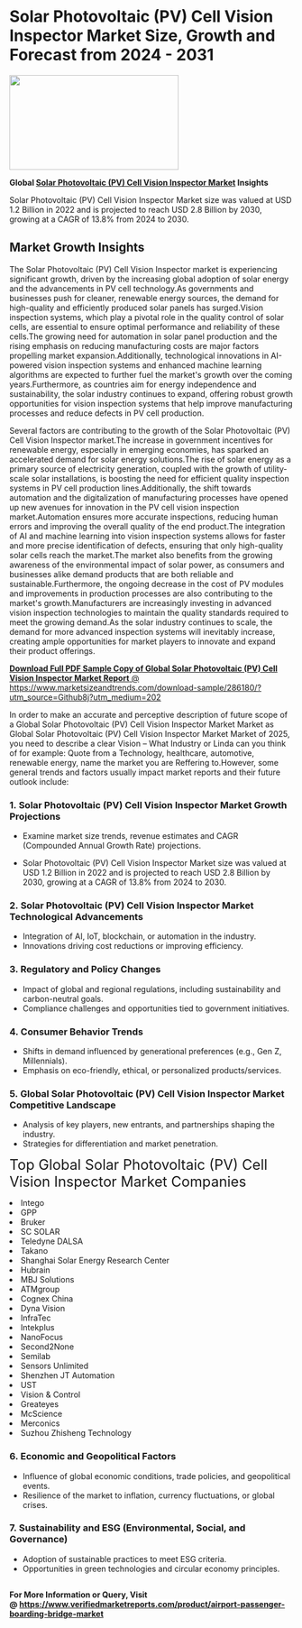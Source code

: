 <H1>Solar Photovoltaic (PV) Cell Vision Inspector Market Size, Growth and Forecast from 2024 - 2031</H1><img class="aligncenter size-medium wp-image-584254" src="https://thirdeyenews.in/wp-content/uploads/2024/09/Global-Market-Research-300x168.jpeg" alt="" width="300" height="168" /><p><strong>Global&nbsp;<a href="https://www.marketsizeandtrends.com/download-sample/286180/?utm_source=Github8j?utm_medium=202">Solar Photovoltaic (PV) Cell Vision Inspector Market</a> Insights</strong></p><p>Solar Photovoltaic (PV) Cell Vision Inspector Market size was valued at USD 1.2 Billion in 2022 and is projected to reach USD 2.8 Billion by 2030, growing at a CAGR of 13.8% from 2024 to 2030.</p><p><h2>Market Growth Insights</h2> <p>The Solar Photovoltaic (PV) Cell Vision Inspector market is experiencing significant growth, driven by the increasing global adoption of solar energy and the advancements in PV cell technology.As governments and businesses push for cleaner, renewable energy sources, the demand for high-quality and efficiently produced solar panels has surged.Vision inspection systems, which play a pivotal role in the quality control of solar cells, are essential to ensure optimal performance and reliability of these cells.The growing need for automation in solar panel production and the rising emphasis on reducing manufacturing costs are major factors propelling market expansion.Additionally, technological innovations in AI-powered vision inspection systems and enhanced machine learning algorithms are expected to further fuel the market's growth over the coming years.Furthermore, as countries aim for energy independence and sustainability, the solar industry continues to expand, offering robust growth opportunities for vision inspection systems that help improve manufacturing processes and reduce defects in PV cell production.</p> <p><a href="#"></a></p> <p>Several factors are contributing to the growth of the Solar Photovoltaic (PV) Cell Vision Inspector market.The increase in government incentives for renewable energy, especially in emerging economies, has sparked an accelerated demand for solar energy solutions.The rise of solar energy as a primary source of electricity generation, coupled with the growth of utility-scale solar installations, is boosting the need for efficient quality inspection systems in PV cell production lines.Additionally, the shift towards automation and the digitalization of manufacturing processes have opened up new avenues for innovation in the PV cell vision inspection market.Automation ensures more accurate inspections, reducing human errors and improving the overall quality of the end product.The integration of AI and machine learning into vision inspection systems allows for faster and more precise identification of defects, ensuring that only high-quality solar cells reach the market.The market also benefits from the growing awareness of the environmental impact of solar power, as consumers and businesses alike demand products that are both reliable and sustainable.Furthermore, the ongoing decrease in the cost of PV modules and improvements in production processes are also contributing to the market's growth.Manufacturers are increasingly investing in advanced vision inspection technologies to maintain the quality standards required to meet the growing demand.As the solar industry continues to scale, the demand for more advanced inspection systems will inevitably increase, creating ample opportunities for market players to innovate and expand their product offerings.</p> <p><a href="#"></p><p><span class=""><strong>Download Full PDF Sample Copy of Global Solar Photovoltaic (PV) Cell Vision Inspector Market Report</strong> @ <a href="https://www.marketsizeandtrends.com/download-sample/286180/?utm_source=Github8j?utm_medium=202" target="_blank">https://www.marketsizeandtrends.com/download-sample/286180/?utm_source=Github8j?utm_medium=202</a></span></p><p>In order to make an accurate and perceptive description of future scope of a Global&nbsp;Solar Photovoltaic (PV) Cell Vision Inspector Market Market as Global&nbsp;Solar Photovoltaic (PV) Cell Vision Inspector Market Market of 2025, you need to describe a clear Vision &ndash; What Industry or Linda can you think of for example: Quote from a Technology, healthcare, automotive, renewable energy, name the market you are Reffering to.However, some general trends and factors usually impact market reports and their future outlook include:</p><h3>1.&nbsp;<strong>Solar Photovoltaic (PV) Cell Vision Inspector Market Growth Projections</strong></h3><ul><li>Examine market size trends, revenue estimates and CAGR (Compounded Annual Growth Rate) projections.</li><li><p>Solar Photovoltaic (PV) Cell Vision Inspector Market size was valued at USD 1.2 Billion in 2022 and is projected to reach USD 2.8 Billion by 2030, growing at a CAGR of 13.8% from 2024 to 2030.</p></li></ul><h3>2.&nbsp;<strong>Solar Photovoltaic (PV) Cell Vision Inspector Market Technological Advancements</strong></h3><ul><li>Integration of AI, IoT, blockchain, or automation in the industry.</li><li>Innovations driving cost reductions or improving efficiency.</li></ul><h3>3.&nbsp;<strong>Regulatory and Policy Changes</strong></h3><ul><li>Impact of global and regional regulations, including sustainability and carbon-neutral goals.</li><li>Compliance challenges and opportunities tied to government initiatives.</li></ul><h3>4.&nbsp;<strong>Consumer Behavior Trends</strong></h3><ul><li>Shifts in demand influenced by generational preferences (e.g., Gen Z, Millennials).</li><li>Emphasis on eco-friendly, ethical, or personalized products/services.</li></ul><h3>5.&nbsp;<strong>Global Solar Photovoltaic (PV) Cell Vision Inspector Market Competitive Landscape</strong></h3><ul><li>Analysis of key players, new entrants, and partnerships shaping the industry.</li><li>Strategies for differentiation and market penetration.</li></ul><p data-pm-slice="1 1 []"><span style="color: inherit; font-family: inherit; font-size: 25px;">Top Global Solar Photovoltaic (PV) Cell Vision Inspector Market Companies</span></p><div class="" data-test-id=""><p><li>Intego</li><li> GPP</li><li> Bruker</li><li> SC SOLAR</li><li> Teledyne DALSA</li><li> Takano</li><li> Shanghai Solar Energy Research Center</li><li> Hubrain</li><li> MBJ Solutions</li><li> ATMgroup</li><li> Cognex China</li><li> Dyna Vision</li><li> InfraTec</li><li> Intekplus</li><li> NanoFocus</li><li> Second2None</li><li> Semilab</li><li> Sensors Unlimited</li><li> Shenzhen JT Automation</li><li> UST</li><li> Vision & Control</li><li> Greateyes</li><li> McScience</li><li> Merconics</li><li> Suzhou Zhisheng Technology</li></p></div><h3>6.&nbsp;<strong>Economic and Geopolitical Factors</strong></h3><ul><li>Influence of global economic conditions, trade policies, and geopolitical events.</li><li>Resilience of the market to inflation, currency fluctuations, or global crises.</li></ul><h3>7.&nbsp;<strong>Sustainability and ESG (Environmental, Social, and Governance)</strong></h3><ul><li>Adoption of sustainable practices to meet ESG criteria.</li><li>Opportunities in green technologies and circular economy principles.</li></ul><h2><strong style="font-size: 14px;">For More Information or Query, Visit @&nbsp;</strong><a style="background-color: #ffffff; font-size: 14px;" href="https://www.marketsizeandtrends.com/report/solar-photovoltaic-pv-cell-vision-inspector-market/" target="_blank">https://www.verifiedmarketreports.com/product/airport-passenger-boarding-bridge-market</a></h2>